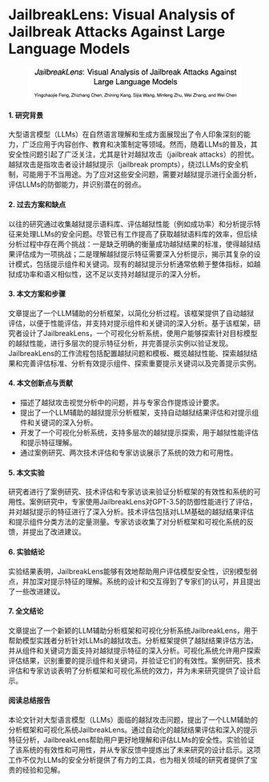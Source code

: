 # JailbreakLens: Visual Analysis of Jailbreak Attacks Against Large Language Models

<figure><img src="../.gitbook/assets/image (2) (1) (1) (1) (1) (1).png" alt=""><figcaption></figcaption></figure>



#### 1. 研究背景

大型语言模型（LLMs）在自然语言理解和生成方面展现出了令人印象深刻的能力，广泛应用于内容创作、教育和决策制定等领域。然而，随着LLMs的普及，其安全性问题引起了广泛关注，尤其是针对越狱攻击（jailbreak attacks）的担忧。越狱攻击是指攻击者设计越狱提示（jailbreak prompts），绕过LLMs的安全机制，可能用于不当用途。为了应对这些安全问题，需要对越狱提示进行全面分析，评估LLMs的防御能力，并识别潜在的弱点。

#### 2. 过去方案和缺点

以往的研究通过收集越狱提示语料库、评估越狱性能（例如成功率）和分析提示特征来处理LLMs的安全问题。尽管已有工作提高了获取越狱语料库的效率，但后续分析过程中存在两个挑战：一是缺乏明确的衡量成功越狱结果的标准，使得越狱结果评估成为一项挑战；二是理解越狱提示特征需要深入分析提示，揭示其复杂的设计模式，包括提示组件和关键词。现有的越狱提示分析通常依赖于整体指标，如越狱成功率和语义相似性，这不足以支持对越狱提示的深入分析。

#### 3. 本文方案和步骤

文章提出了一个LLM辅助的分析框架，以简化分析过程。该框架提供了自动越狱评估，以便于性能评估，并支持对提示组件和关键词的深入分析。基于该框架，研究者设计了JailbreakLens，一个可视化分析系统，使用户能够探索针对目标模型的越狱性能，进行多层次的提示特征分析，并完善提示实例以验证发现。JailbreakLens的工作流程包括配置越狱问题和模板、概览越狱性能、探索越狱结果和完善评估标准、分析有效提示组件、探索重要提示关键词以及完善提示实例。

#### 4. 本文创新点与贡献

* 描述了越狱攻击视觉分析中的问题，并与专家合作提炼设计要求。
* 提出了一个LLM辅助的越狱提示分析框架，支持自动越狱结果评估和对提示组件和关键词的深入分析。
* 开发了一个可视化分析系统，支持多层次的越狱提示探索，用于越狱性能评估和提示特征理解。
* 通过案例研究、两次技术评估和专家访谈展示了系统的效力和可用性。

#### 5. 本文实验

研究者进行了案例研究、技术评估和专家访谈来验证分析框架的有效性和系统的可用性。案例研究中，专家使用JailbreakLens对GPT-3.5的防御性能进行了评估，并对越狱提示的特征进行了深入分析。技术评估包括对LLM基础的越狱结果评估和提示组件分类方法的定量测量。专家访谈收集了对分析框架和可视化系统的反馈，并提出了改进建议。

#### 6. 实验结论

实验结果表明，JailbreakLens能够有效地帮助用户评估模型安全性，识别模型弱点，并加深对提示特征的理解。系统的设计和交互得到了专家们的认可，并且提出了一些改进建议。

#### 7. 全文结论

文章提出了一个新颖的LLM辅助分析框架和可视化分析系统JailbreakLens，用于帮助模型实践者分析针对LLMs的越狱攻击。分析框架提供了越狱结果评估方法，并从组件和关键词方面支持对越狱提示特征的深入分析。可视化系统允许用户探索评估结果，识别重要的提示组件和关键词，并验证它们的有效性。案例研究、技术评估和专家访谈表明了分析框架和可视化系统的效力，并为未来研究提供了设计启示。

#### 阅读总结报告

本论文针对大型语言模型（LLMs）面临的越狱攻击问题，提出了一个LLM辅助的分析框架和可视化系统JailbreakLens。通过自动化的越狱结果评估和深入的提示特征分析，JailbreakLens帮助用户更好地理解和评估LLMs的安全性。实验验证了该系统的有效性和可用性，并从专家反馈中提炼出了未来研究的设计启示。这项工作不仅为LLMs的安全分析提供了有力的工具，也为相关领域的研究者提供了宝贵的经验和见解。
